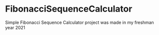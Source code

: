 # FibonacciSequenceCalculator
Simple Fibonacci Sequence Calculator project was made in my freshman year 2021
